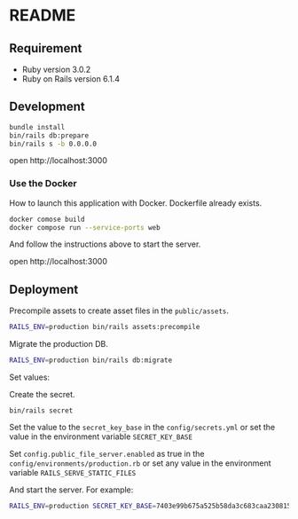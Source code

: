 # README

## Requirement
* Ruby version 3.0.2
* Ruby on Rails version 6.1.4

## Development

```sh
bundle install
bin/rails db:prepare
bin/rails s -b 0.0.0.0
```

open http://localhost:3000

### Use the Docker

How to launch this application with Docker.
Dockerfile already exists.

```sh
docker comose build
docker compose run --service-ports web
```

And follow the instructions above to start the server.

open http://localhost:3000

## Deployment

Precompile assets to create asset files in the `public/assets`.

```sh
RAILS_ENV=production bin/rails assets:precompile
```

Migrate the production DB.

```sh
RAILS_ENV=production bin/rails db:migrate
```

Set values:

Create the secret.

```
bin/rails secret
```

Set the value to the `secret_key_base` in the `config/secrets.yml` or set the value in the environment variable `SECRET_KEY_BASE`

Set `config.public_file_server.enabled` as true in the `config/environments/production.rb` or set any value in the environment variable `RAILS_SERVE_STATIC_FILES`

And start the server. For example:

```sh
RAILS_ENV=production SECRET_KEY_BASE=7403e99b675a525b58da3c683caa230815679427c49a2e6f03a0461529e28deb1e7164bb219d6b8091476567f9c26faf55746adca7c4e3b0d780cf1312ee13e3 RAILS_SERVE_STATIC_FILES=true bin/rails s -b 0.0.0.0
```
